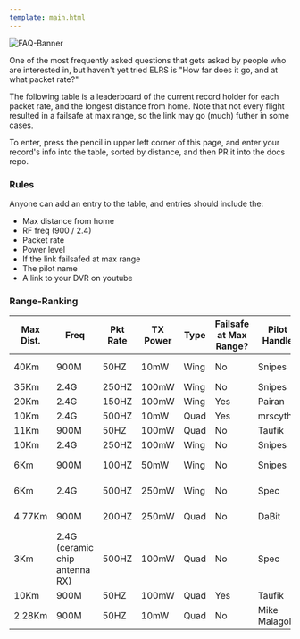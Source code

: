 ```yaml
---
template: main.html
---
```


![FAQ-Banner](https://raw.githubusercontent.com/ExpressLRS/ExpressLRS-Hardware/master/img/faq.png)

One of the most frequently asked questions that gets asked by people who are interested in, but haven't yet tried ELRS is "How far does it go, and at what packet rate?"

The following table is a leaderboard of the current record holder for each packet rate, and the longest distance from home. Note that not every flight resulted in a failsafe at max range, so the link may go (much) futher in some cases.

To enter, press the pencil in upper left corner of this page, and enter your record's info into the table, sorted by distance, and then PR it into the docs repo.

### Rules
Anyone can add an entry to the table, and entries should include the:
- Max distance from home
- RF freq (900 / 2.4)
- Packet rate
- Power level
- If the link failsafed at max range
- The pilot name
- A link to your DVR on youtube

### Range-Ranking
| Max Dist. | Freq | Pkt Rate | TX Power | Type | Failsafe at Max Range? | Pilot Handle | Link to DVR |
| ---- | -------- | -------- | --------- | --------- | ---------------------- | ------------ | ----------- |
| 40Km | 900M | 50HZ | 10mW | Wing | No | Snipes | https://www.youtube.com/watch?v=0QWN9qWoSYY |
| 35Km | 2.4G | 250HZ | 100mW | Wing | No | Snipes | https://youtu.be/dBmTRhgVcyY |
| 20Km | 2.4G | 150HZ | 100mW | Wing | Yes | Pairan | https://youtu.be/B9-AItJ9WS0 |
| 10Km | 2.4G | 500HZ | 10mW | Quad | Yes | mrscythe | https://youtu.be/IpiPEZrCGtg |
| 11Km | 900M | 50HZ | 100mW | Quad | No | Taufik |https://youtu.be/ySBvXENS33s |
| 10Km | 2.4G | 250HZ | 100mW | Wing | No | Snipes | https://youtu.be/dJYfWLtXVg8 |
| 6Km | 900M | 100HZ | 50mW | Wing | No | Snipes | https://youtu.be/kN89mINbmQc?t=58 |
| 6Km | 2.4G | 500HZ | 250mW | Wing | No | Spec | https://www.youtube.com/watch?v=bVJaiqJq8gY |
| 4.77Km | 900M | 200HZ | 250mW | Quad | No | DaBit | https://www.youtube.com/watch?v=k0lY0XwB6Ko |
| 3Km | 2.4G (ceramic chip antenna RX) | 500HZ | 100mW | Quad | No | Spec | https://www.youtube.com/watch?v=kfa6ugX46n8 |
| 10Km | 900M | 50HZ | 100mW | Quad | Yes | Taufik | https://youtu.be/Pi2j17T2dSk |
| 2.28Km | 900M | 50HZ | 10mW | Quad | No | Mike Malagoli | https://www.youtube.com/watch?v=qi4OygUAZxA&t=75s |

